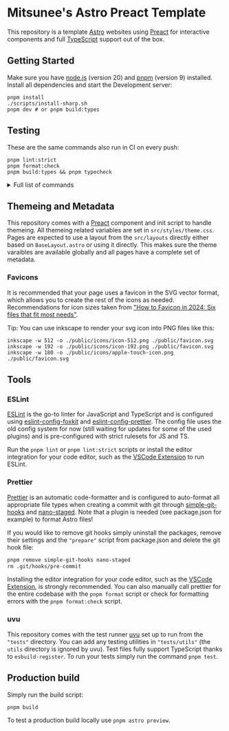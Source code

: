 # Mitsunee's Astro Preact Template

This repository is a template [Astro] websites using [Preact] for interactive components and full [TypeScript] support out of the box.

## Getting Started

Make sure you have [node.js] (version 20) and [pnpm] (version 9) installed. Install all dependencies and start the Development server:

```shell
pnpm install
./scripts/install-sharp.sh
pnpm dev # or pnpm build:types
```

## Testing

These are the same commands also run in CI on every push:

```shell
pnpm lint:strict
pnpm format:check
pnpm build:types && pnpm typecheck
```

<details>
<summary>Full list of commands</summary>

```shell
pnpm format # formats entire codebase
pnpm format:check # checks formatting on entire codebase
pnpm lint # standard lint check on entire codebase
pnpm lint:fix # standard lint check on entire codebase with autofix enabled
pnpm lint:strict # strict lint check on entire codebase
pnpm dev # start dev server
pnpm typecheck # run typechecks on entire codebase
pnpm build:types # generates content/data collection types
pnpm build # create production build
```

</details>

## Themeing and Metadata

This repository comes with a [Preact] component and init script to handle themeing. All themeing related variables are set in `src/styles/theme.css`. Pages are expected to use a layout from the `src/layouts` directly either based on `BaseLayout.astro` or using it directly. This makes sure the theme varaibles are available globally and all pages have a complete set of metadata.

### Favicons

It is recommended that your page uses a favicon in the SVG vector format, which allows you to create the rest of the icons as needed. Recommendations for icon sizes taken from ["How to Favicon in 2024: Six files that fit most needs"](https://evilmartians.com/chronicles/how-to-favicon-in-2021-six-files-that-fit-most-needs).

Tip: You can use inkscape to render your svg icon into PNG files like this:

```shell
inkscape -w 512 -o ./public/icons/icon-512.png ./public/favicon.svg
inkscape -w 192 -o ./public/icons/icon-192.png ./public/favicon.svg
inkscape -w 180 -o ./public/icons/apple-touch-icon.png ./public/favicon.svg
```

## Tools

### ESLint

[ESLint] is the go-to linter for JavaScript and TypeScript and is configured using [eslint-config-foxkit] and [eslint-config-prettier]. The config file uses the old config system for now (still waiting for updates for some of the used plugins) and is pre-configured with strict rulesets for JS and TS.

Run the `pnpm lint` or `pnpm lint:strict` scripts or install the editor integration for your code editor, such as the [VSCode Extension](https://marketplace.visualstudio.com/items?itemName=dbaeumer.vscode-eslint) to run ESLint.

### Prettier

[Prettier] is an automatic code-formatter and is configured to auto-format all appropriate file types when creating a commit with git through [simple-git-hooks] and [nano-staged]. Note that a plugin is needed (see package.json for example) to format Astro files!

If you would like to remove git hooks simply uninstall the packages, remove their settings and the `"prepare"` script from package.json and delete the git hook file:

```sh
pnpm remove simple-git-hooks nano-staged
rm .git/hooks/pre-commit
```

Installing the editor integration for your code editor, such as the [VSCode Extension](https://marketplace.visualstudio.com/items?itemName=esbenp.prettier-vscode), is strongly recommended. You can also manually call prettier for the entire codebase with the `pnpm format` script or check for formatting errors with the `pnpm format:check` script.

### uvu

This repository comes with the test runner [uvu] set up to run from the `"tests"` directory. You can add any testing utilities in `"tests/utils"` (the `utils` directory is ignored by uvu). Test files fully support TypeScript thanks to `esbuild-register`. To run your tests simply run the command `pnpm test`.

## Production build

Simply run the build script:

```shell
pnpm build
```

To test a production build locally use `pnpm astro preview`.

[astro]: https://docs.astro.build/en/getting-started/
[preact]: https://preactjs.com/guide/v10/getting-started
[TypeScript]: https://www.typescriptlang.org/
[node.js]: https://nodejs.org/en/
[pnpm]: https://pnpm.io/
[ESLint]: https://eslint.org/
[eslint-config-foxkit]: https://github.com/foxkit-js/eslint-config-foxkit
[eslint-config-prettier]: https://github.com/prettier/eslint-config-prettier
[Prettier]: https://prettier.io/
[simple-git-hooks]: https://github.com/toplenboren/simple-git-hooks
[nano-staged]: https://github.com/usmanyunusov/nano-staged
[uvu]: https://github.com/lukeed/uvu
